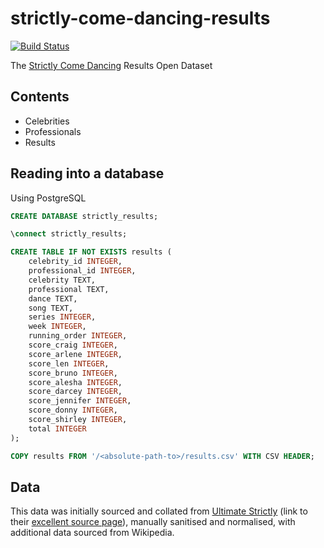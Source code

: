 # strictly-come-dancing-results

[![Build Status](https://travis-ci.org/mrwilson/strictly-come-dancing-results.svg?branch=master)](https://travis-ci.org/mrwilson/strictly-come-dancing-results)

The [Strictly Come Dancing](http://www.bbc.co.uk/strictlycomedancing/) Results Open Dataset

## Contents

 * Celebrities
 * Professionals
 * Results

## Reading into a database

Using PostgreSQL

```sql
CREATE DATABASE strictly_results;

\connect strictly_results;

CREATE TABLE IF NOT EXISTS results (
    celebrity_id INTEGER,
    professional_id INTEGER,
    celebrity TEXT,
    professional TEXT,
    dance TEXT,
    song TEXT,
    series INTEGER,
    week INTEGER,
    running_order INTEGER,
    score_craig INTEGER,
    score_arlene INTEGER,
    score_len INTEGER,
    score_bruno INTEGER,
    score_alesha INTEGER,
    score_darcey INTEGER,
    score_jennifer INTEGER,
    score_donny INTEGER,
    score_shirley INTEGER,
    total INTEGER
);

COPY results FROM '/<absolute-path-to>/results.csv' WITH CSV HEADER;
```

## Data

This data was initially sourced and collated from [Ultimate Strictly](http://www.ultimatestrictly.com/) (link to their [excellent source page](http://www.ultimatestrictly.com/acknowledgements/)), manually sanitised and normalised, with additional data sourced from Wikipedia.
